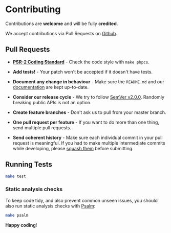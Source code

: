 Contributing
===

Contributions are **welcome** and will be fully **credited**.

We accept contributions via Pull Requests on [Github](https://github.com/erunion/mill).

## Pull Requests

- **[PSR-2 Coding Standard](https://github.com/php-fig/fig-standards/blob/master/accepted/PSR-2-coding-style-guide.md)** - Check the code style with `make phpcs`.

- **Add tests!** - Your patch won't be accepted if it doesn't have tests.

- **Document any change in behaviour** - Make sure the `README.md` and our [documentation](https://github.com/erunion/mill/master/docs) are kept up-to-date.

- **Consider our release cycle** - We try to follow [SemVer v2.0.0](http://semver.org/). Randomly breaking public APIs is not an option.

- **Create feature branches** - Don't ask us to pull from your master branch.

- **One pull request per feature** - If you want to do more than one thing, send multiple pull requests.

- **Send coherent history** - Make sure each individual commit in your pull request is meaningful. If you had to make multiple intermediate commits while developing, please [squash them](http://www.git-scm.com/book/en/v2/Git-Tools-Rewriting-History#Changing-Multiple-Commit-Messages) before submitting.

## Running Tests

```bash
make test
```

### Static analysis checks
To keep code tidy, and also prevent common unseen issues, you should also run static analysis checks with [Psalm](https://github.com/vimeo/psalm):

```bash
make psalm
```

**Happy coding**!
